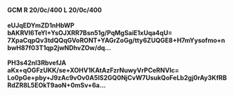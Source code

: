 #### GCM R 20/0c/400 L 20/0c/400
**eUJqEDYmZD1nHbWP**<br/>**bAKRVl6TeYI+YsOJXRR7Bsn51g/PqMgSaiE1xUqa4qU=**<br/>**7XpaCqpQv3tdQQqGVoRONT+YAGrZoGg/tty6ZUQGE8+H7mYysofmo+nbwH87f03T1qp2jwNDhvZOw/dq...**<br/><br/>
**PH3s42nI3RbvefJA**<br/>**aKx+qOGFzUKK/se+XOHV1KAtAzFzrNuwyVrPCeRNVlc=**<br/>**Lo0pGe+pby+J9zAc9vOv0A5IS2GQ0NjCvW7UsukQoFeLb2gj0rAy3KfRBRdZR8L5EOkT9aoN+0mSv+6a...**